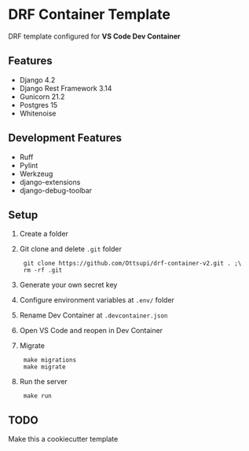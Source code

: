 # DRF Container Template

DRF template configured for **VS Code Dev Container**

## Features

* Django 4.2
* Django Rest Framework 3.14
* Gunicorn 21.2
* Postgres 15
* Whitenoise

## Development Features

* Ruff
* Pylint
* Werkzeug
* django-extensions
* django-debug-toolbar

## Setup

1. Create a folder
2. Git clone and delete `.git` folder

        git clone https://github.com/Ottsupi/drf-container-v2.git . ;\
        rm -rf .git

3. Generate your own secret key
4. Configure environment variables at `.env/` folder
5. Rename Dev Container at `.devcontainer.json`
6. Open VS Code and reopen in Dev Container
7. Migrate

        make migrations
        make migrate

8. Run the server

        make run

## TODO

Make this a cookiecutter template
